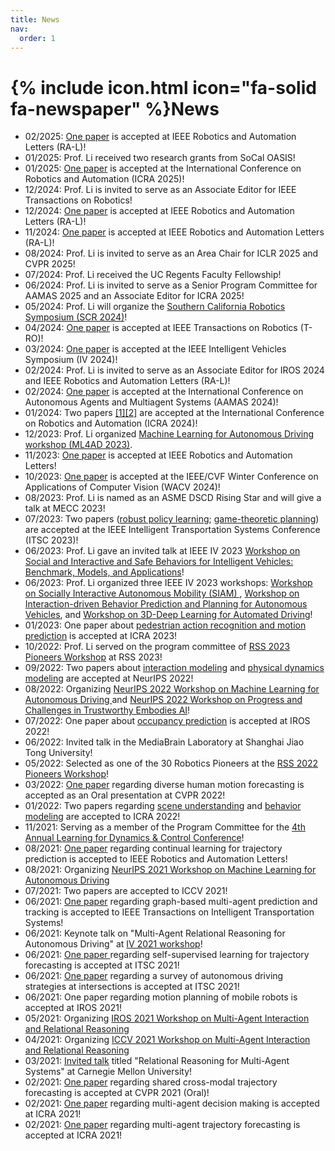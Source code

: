 ```yaml
---
title: News
nav:
  order: 1
---
```


# {% include icon.html icon="fa-solid fa-newspaper" %}News
- 02/2025: [One paper](https://arxiv.org/abs/2403.17916) is accepted at IEEE Robotics and Automation Letters (RA-L)!
- 01/2025: Prof. Li received two research grants from SoCal OASIS!
- 01/2025: [One paper](https://arxiv.org/abs/2409.20560) is accepted at the International Conference on Robotics and Automation (ICRA 2025)!
- 12/2024: Prof. Li is invited to serve as an Associate Editor for IEEE Transactions on Robotics!
- 12/2024: [One paper](https://arxiv.org/abs/2407.09475) is accepted at IEEE Robotics and Automation Letters (RA-L)!
- 11/2024: [One paper](https://arxiv.org/abs/2407.15839) is accepted at IEEE Robotics and Automation Letters (RA-L)!
- 08/2024: Prof. Li is invited to serve as an Area Chair for ICLR 2025 and CVPR 2025!
- 07/2024: Prof. Li received the UC Regents Faculty Fellowship!
- 06/2024: Prof. Li is invited to serve as a Senior Program Committee for AAMAS 2025 and an Associate Editor for ICRA 2025!
- 05/2024: Prof. Li will organize the [Southern California Robotics Symposium (SCR 2024)](https://robotics.ucr.edu/scr-2024)!
- 04/2024: [One paper](https://arxiv.org/abs/2311.16091) is accepted at IEEE Transactions on Robotics (T-RO)!
- 03/2024: [One paper](https://arxiv.org/abs/2310.01723) is accepted at the IEEE Intelligent Vehicles Symposium (IV 2024)!
- 02/2024: Prof. Li is invited to serve as an Associate Editor for IROS 2024 and IEEE Robotics and Automation Letters (RA-L)!
- 02/2024: [One paper](https://www.ifaamas.org/Proceedings/aamas2024/pdfs/p2357.pdf) is accepted at the International Conference on Autonomous Agents and Multiagent Systems (AAMAS 2024)!
- 01/2024: Two papers [\[1\]](https://arxiv.org/abs/2309.13893)[\[2\]](https://arxiv.org/abs/2403.06041) are accepted at the International Conference on Robotics and Automation (ICRA 2024)!
- 12/2023: Prof. Li organized [Machine Learning for Autonomous Driving workshop (ML4AD 2023)](https://ml4ad.github.io/).
- 11/2023: [One paper](https://ieeexplore.ieee.org/document/10356778) is accepted at IEEE Robotics and Automation Letters!
- 10/2023: [One paper](https://arxiv.org/abs/2309.06597) is accepted at the IEEE/CVF Winter Conference on Applications of Computer Vision (WACV 2024)!
- 08/2023: Prof. Li is named as an ASME DSCD Rising Star and will give a talk at MECC 2023!
- 07/2023: Two papers ([robust policy learning](https://arxiv.org/abs/2307.10160); [game-theoretic planning](https://www.researchgate.net/publication/374831905_Game_Theory-Based_Simultaneous_Prediction_and_Planning_for_Autonomous_Vehicle_Navigation_in_Crowded_Environments)) are accepted at the IEEE Intelligent Transportation Systems Conference (ITSC 2023)!
- 06/2023: Prof. Li gave an invited talk at IEEE IV 2023 [Workshop on Social and Interactive and Safe Behaviors for Intelligent Vehicles: Benchmark, Models, and Applications](https://sites.google.com/view/iv2023-social)!
- 06/2023: Prof. Li organized three IEEE IV 2023 workshops: [Workshop on Socially Interactive Autonomous Mobility (SIAM) ](https://interactive-driving.github.io/), [Workshop on Interaction-driven Behavior Prediction and Planning for Autonomous Vehicles](https://kit-mrt.github.io/iv2023-workshop/), and [Workshop on 3D-Deep Learning for Automated Driving](https://sites.google.com/view/3d-dlad-v5-iv2023/home?authuser=0)!
- 01/2023: One paper about [pedestrian action recognition and motion prediction](http://arxiv.org/abs/2306.01075) is accepted at ICRA 2023!
- 10/2022: Prof. Li served on the program committee of [RSS 2023 Pioneers Workshop](https://sites.google.com/view/rsspioneers2023/home?authuser=0) at RSS 2023!
- 09/2022: Two papers about [interaction modeling](https://arxiv.org/abs/2208.10660) and [physical dynamics modeling](https://jiachenli94.github.io/) are accepted at NeurIPS 2022!
- 08/2022: Organizing [NeurIPS 2022 Workshop on Machine Learning for Autonomous Driving ](https://ml4ad.github.io/)and [NeurIPS 2022 Workshop on Progress and Challenges in Trustworthy Embodies AI](https://sites.google.com/berkeley.edu/trustworthy-embodied-ai)!
- 07/2022: One paper about [occupancy prediction](https://arxiv.org/abs/2209.13172) is accepted at IROS 2022!
- 06/2022: Invited talk in the MediaBrain Laboratory at Shanghai Jiao Tong University!
- 05/2022: Selected as one of the 30 Robotics Pioneers at the [RSS 2022 Pioneers Workshop](https://sites.google.com/view/rsspioneers2022/participants?authuser=0)!
- 03/2022: [One paper](https://openaccess.thecvf.com/content/CVPR2022/html/Ma_Multi-Objective_Diverse_Human_Motion_Prediction_With_Knowledge_Distillation_CVPR_2022_paper.html) regarding diverse human motion forecasting is accepted as an Oral presentation at CVPR 2022!
- 01/2022: Two papers regarding [scene understanding](http://arxiv.org/abs/2203.02634) and [behavior modeling](https://arxiv.org/abs/2109.14128) are accepted to ICRA 2022!
- 11/2021: Serving as a member of the Program Committee for the [4th Annual Learning for Dynamics & Control Conference](https://l4dc.stanford.edu/)!
- 08/2021: [One paper](https://ieeexplore.ieee.org/document/9512468O) regarding continual learning for trajectory prediction is accepted to IEEE Robotics and Automation Letters!
- 08/2021: Organizing [NeurIPS 2021 Workshop on Machine Learning for Autonomous Driving](https://ml4ad.github.io/2021)
- 07/2021: Two papers are accepted to ICCV 2021!
- 06/2021: [One paper](https://arxiv.org/abs/2102.09117) regarding graph-based multi-agent prediction and tracking is accepted to IEEE Transactions on Intelligent Transportation Systems!
- 06/2021: Keynote talk on "Multi-Agent Relational Reasoning for Autonomous Driving" at [IV 2021 workshop](https://kit-mrt.github.io/iv2021-workshop/)!
- 06/2021: [One paper ](https://ieeexplore.ieee.org/document/9564510)regarding self-supervised learning for trajectory forecasting is accepted at ITSC 2021!
- 06/2021: [One paper](https://arxiv.org/abs/2106.13052) regarding a survey of autonomous driving strategies at intersections is accepted at ITSC 2021!
- 06/2021: One paper regarding motion planning of mobile robots is accepted at IROS 2021!
- 05/2021: Organizing [IROS 2021 Workshop on Multi-Agent Interaction and Relational Reasoning](https://iros.mair2.com/)
- 04/2021: Organizing [ICCV 2021 Workshop on Multi-Agent Interaction and Relational Reasoning](https://www.mair2.com/)
- 03/2021: [Invited talk](https://www.ri.cmu.edu/event/relational-reasoning-for-multi-agent-systems/) titled "Relational Reasoning for Multi-Agent Systems" at Carnegie Mellon University!
- 02/2021: [One paper](https://arxiv.org/abs/2011.08436) regarding shared cross-modal trajectory forecasting is accepted at CVPR 2021 (Oral)!
- 02/2021: [One paper](http://arxiv.org/abs/2011.04251) regarding multi-agent decision making is accepted at ICRA 2021!
- 02/2021: [One paper](https://arxiv.org/abs/2106.02930) regarding multi-agent trajectory forecasting is accepted at ICRA 2021!